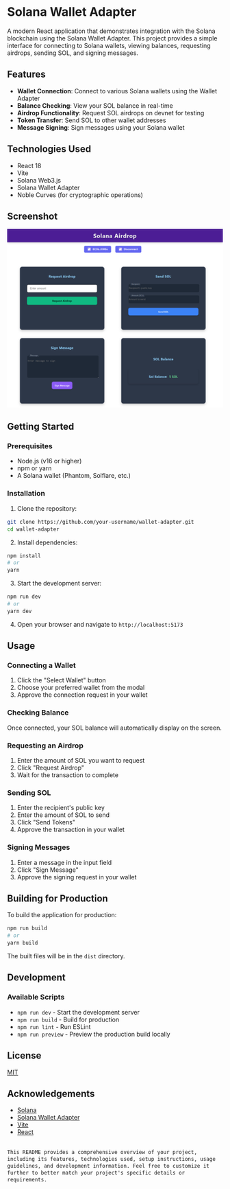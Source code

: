 
# Solana Wallet Adapter

A modern React application that demonstrates integration with the Solana blockchain using the Solana Wallet Adapter. This project provides a simple interface for connecting to Solana wallets, viewing balances, requesting airdrops, sending SOL, and signing messages.

## Features

- **Wallet Connection**: Connect to various Solana wallets using the Wallet Adapter
- **Balance Checking**: View your SOL balance in real-time
- **Airdrop Functionality**: Request SOL airdrops on devnet for testing
- **Token Transfer**: Send SOL to other wallet addresses
- **Message Signing**: Sign messages using your Solana wallet

## Technologies Used

- React 18
- Vite
- Solana Web3.js
- Solana Wallet Adapter
- Noble Curves (for cryptographic operations)

## Screenshot

![Solana Airdrop Application](./src/assets/screencapture-localhost-5173-2025-03-30-02_09_24.png)

## Getting Started

### Prerequisites

- Node.js (v16 or higher)
- npm or yarn
- A Solana wallet (Phantom, Solflare, etc.)

### Installation

1. Clone the repository:
```bash
git clone https://github.com/your-username/wallet-adapter.git
cd wallet-adapter
```

2. Install dependencies:
```bash
npm install
# or
yarn
```
3. Start the development server:
```bash
npm run dev
# or
yarn dev
```

4. Open your browser and navigate to `http://localhost:5173`

## Usage

### Connecting a Wallet

1. Click the "Select Wallet" button
2. Choose your preferred wallet from the modal
3. Approve the connection request in your wallet

### Checking Balance

Once connected, your SOL balance will automatically display on the screen.

### Requesting an Airdrop

1. Enter the amount of SOL you want to request
2. Click "Request Airdrop"
3. Wait for the transaction to complete

### Sending SOL

1. Enter the recipient's public key
2. Enter the amount of SOL to send
3. Click "Send Tokens"
4. Approve the transaction in your wallet

### Signing Messages

1. Enter a message in the input field
2. Click "Sign Message"
3. Approve the signing request in your wallet

## Building for Production

To build the application for production:

```bash
npm run build
# or
yarn build
```

The built files will be in the `dist` directory.

## Development

### Available Scripts

- `npm run dev` - Start the development server
- `npm run build` - Build for production
- `npm run lint` - Run ESLint
- `npm run preview` - Preview the production build locally

## License

[MIT](LICENSE)

## Acknowledgements

- [Solana](https://solana.com/)
- [Solana Wallet Adapter](https://github.com/solana-labs/wallet-adapter)
- [Vite](https://vitejs.dev/)
- [React](https://reactjs.org/)
```

This README provides a comprehensive overview of your project, including its features, technologies used, setup instructions, usage guidelines, and development information. Feel free to customize it further to better match your project's specific details or requirements.
